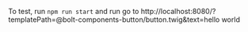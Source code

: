 To test, run `npm run start` and run go to http://localhost:8080/?templatePath=@bolt-components-button/button.twig&text=hello world
